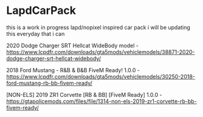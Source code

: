 # LapdCarPack
this is a work in progress lapd/nopixel inspired car pack i will be updating this everyday that i can

2020 Dodge Charger SRT Hellcat WideBody model -
https://www.lcpdfr.com/downloads/gta5mods/vehiclemodels/38871-2020-dodge-charger-srt-hellcat-widebody/

2018 Ford Mustang - R&B & B&B FiveM Ready! 1.0.0 -
https://www.lcpdfr.com/downloads/gta5mods/vehiclemodels/30250-2018-ford-mustang-rb-bb-fivem-ready/

[NON-ELS] 2019 ZR1 Corvette [RB & BB] [FiveM Ready] 1.0.0 -
https://gtapolicemods.com/files/file/1314-non-els-2019-zr1-corvette-rb-bb-fivem-ready/
